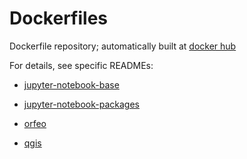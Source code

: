 
# Dockerfiles

Dockerfile repository; automatically built at [docker hub](https://hub.docker.com/u/wessm/)

For details, see specific READMEs:



* [jupyter-notebook-base](https://github.com/wessm/Dockerfiles/tree/master/jupyter-notebook-base/)

* [jupyter-notebook-packages](https://github.com/wessm/Dockerfiles/tree/master/jupyter-notebook-packages/)

* [orfeo](https://github.com/wessm/Dockerfiles/tree/master/orfeo/)

* [qgis](https://github.com/wessm/Dockerfiles/tree/master/qgis/)

